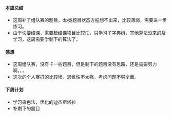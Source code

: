 #### 本周总结
+ 这周补了组队赛的题目，dp类题目状态方程想不出来，比较薄弱，需要进一步练习。
+ 由于快要结课，需要赶结课项目比较忙，只学习了字典树，其他算法没来的及学习，这周需要学剩下的算法了。
#### 感想
+ 这周组队赛，没有卡一些题目，但是剩下的题目没有思路，还是需要努力啊，，，
+ 这次的个人赛打的比较惨，思维性不太强，考虑问题不够全面。
#### 下周计划
+ 学习染色法，优化的迪杰斯塔拉
+ 补剩下的题目
